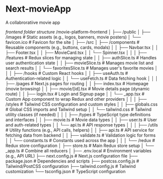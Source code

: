 # Next-movieApp
A collabroratiive movie app

*frontend folder structure*
/movie-platform-frontend
│
├── /public
│   ├── /images          # Static assets (e.g., logos, banners, movie posters)
│   └── favicon.ico      # Favicon for the site
│
├── /src
│   ├── /components      # Reusable components (e.g., buttons, cards, modals)
│   │   ├── Navbar.tsx
│   │   ├── Footer.tsx
│   │   ├── MovieCard.tsx
│   │   └── Spinner.tsx
│   │
│   ├── /features        # Redux slices for managing state
│   │   ├── authSlice.ts  # Handles user authentication state
│   │   ├── movieSlice.ts # Manages movie list and search results
│   │   └── favoritesSlice.ts # Manages user's favorite movies
│   │
│   ├── /hooks           # Custom React hooks
│   │   ├── useAuth.ts    # Authentication-related logic
│   │   └── useFetch.ts   # Data fetching hook
│   │
│   ├── /pages           # Next.js pages for routing
│   │   ├── index.tsx      # Homepage (movie browsing)
│   │   ├── movie/[id].tsx # Movie details page (dynamic route)
│   │   ├── login.tsx      # Login and Signup page
│   │   └── _app.tsx       # Custom App component to wrap Redux and other providers
│   │
│   ├── /styles          # Tailwind CSS configuration and custom styles
│   │   ├── globals.css   # Global CSS imports and Tailwind setup
│   │   └── tailwind.css  # Tailwind utility classes (if needed)
│   │
│   ├── /types           # TypeScript type definitions and interfaces
│   │   ├── movie.ts      # Movie data types
│   │   ├── user.ts       # User and auth-related types
│   │   └── api.ts        # API response types
│   │
│   ├── /utils           # Utility functions (e.g., API calls, helpers)
│   │   ├── api.ts        # API service for fetching data from backend
│   │   ├── validate.ts   # Validation logic for forms
│   │   └── constants.ts  # Constants used across the app
│   │
│   └── /redux           # Redux store configuration
│       ├── store.ts      # Main Redux store setup
│       └── _app.ts        # Combine all reducers
│
├── .env.local           # Environment variables (e.g., API URL)
├── next.config.js       # Next.js configuration file
├── package.json         # Dependencies and scripts
├── postcss.config.js    # Tailwind/PostCSS configuration
├── tailwind.config.js   # Tailwind customization
└── tsconfig.json        # TypeScript configuration
